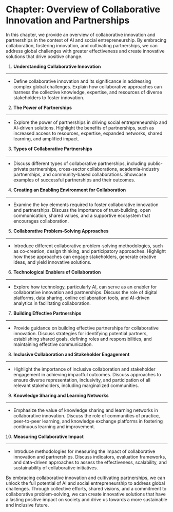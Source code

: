 Chapter: Overview of Collaborative Innovation and Partnerships
==============================================================

In this chapter, we provide an overview of collaborative innovation and partnerships in the context of AI and social entrepreneurship. By embracing collaboration, fostering innovation, and cultivating partnerships, we can address global challenges with greater effectiveness and create innovative solutions that drive positive change.

1. **Understanding Collaborative Innovation**
---------------------------------------------

* Define collaborative innovation and its significance in addressing complex global challenges. Explain how collaborative approaches can harness the collective knowledge, expertise, and resources of diverse stakeholders to foster innovation.

2. **The Power of Partnerships**
--------------------------------

* Explore the power of partnerships in driving social entrepreneurship and AI-driven solutions. Highlight the benefits of partnerships, such as increased access to resources, expertise, expanded networks, shared learning, and amplified impact.

3. **Types of Collaborative Partnerships**
------------------------------------------

* Discuss different types of collaborative partnerships, including public-private partnerships, cross-sector collaborations, academia-industry partnerships, and community-based collaborations. Showcase examples of successful partnerships and their outcomes.

4. **Creating an Enabling Environment for Collaboration**
---------------------------------------------------------

* Examine the key elements required to foster collaborative innovation and partnerships. Discuss the importance of trust-building, open communication, shared values, and a supportive ecosystem that encourages collaboration.

5. **Collaborative Problem-Solving Approaches**
-----------------------------------------------

* Introduce different collaborative problem-solving methodologies, such as co-creation, design thinking, and participatory approaches. Highlight how these approaches can engage stakeholders, generate creative ideas, and yield innovative solutions.

6. **Technological Enablers of Collaboration**
----------------------------------------------

* Explore how technology, particularly AI, can serve as an enabler for collaborative innovation and partnerships. Discuss the role of digital platforms, data sharing, online collaboration tools, and AI-driven analytics in facilitating collaboration.

7. **Building Effective Partnerships**
--------------------------------------

* Provide guidance on building effective partnerships for collaborative innovation. Discuss strategies for identifying potential partners, establishing shared goals, defining roles and responsibilities, and maintaining effective communication.

8. **Inclusive Collaboration and Stakeholder Engagement**
---------------------------------------------------------

* Highlight the importance of inclusive collaboration and stakeholder engagement in achieving impactful outcomes. Discuss approaches to ensure diverse representation, inclusivity, and participation of all relevant stakeholders, including marginalized communities.

9. **Knowledge Sharing and Learning Networks**
----------------------------------------------

* Emphasize the value of knowledge sharing and learning networks in collaborative innovation. Discuss the role of communities of practice, peer-to-peer learning, and knowledge exchange platforms in fostering continuous learning and improvement.

10. **Measuring Collaborative Impact**
--------------------------------------

* Introduce methodologies for measuring the impact of collaborative innovation and partnerships. Discuss indicators, evaluation frameworks, and data-driven approaches to assess the effectiveness, scalability, and sustainability of collaborative initiatives.

By embracing collaborative innovation and cultivating partnerships, we can unlock the full potential of AI and social entrepreneurship to address global challenges. Through collective efforts, shared visions, and a commitment to collaborative problem-solving, we can create innovative solutions that have a lasting positive impact on society and drive us towards a more sustainable and inclusive future.
